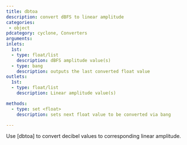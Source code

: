 ```yaml
---
title: dbtoa
description: convert dBFS to linear amplitude
categories:
 - object
pdcategory: cyclone, Converters
arguments:
inlets:
  1st:
  - type: float/list
    description: dBFS amplitude value(s)
  - type: bang
    description: outputs the last converted float value
outlets:
  1st:
  - type: float/list
    description: Linear amplitude value(s)

methods:
  - type: set <float>
    description: sets next float value to be converted via bang

---
```


Use [dbtoa] to convert decibel values to corresponding linear amplitude.


